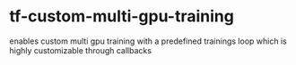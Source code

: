 # tf-custom-multi-gpu-training
enables custom multi gpu training with a predefined trainings loop which is highly customizable through callbacks
